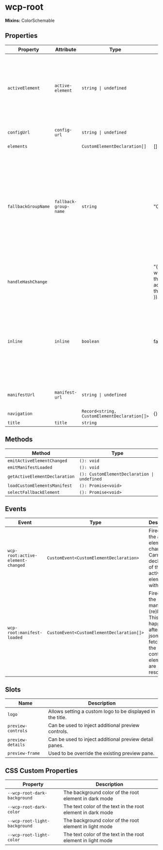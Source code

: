 # wcp-root

**Mixins:** ColorSchemable

## Properties

| Property            | Attribute             | Type                                         | Default                                          | Description                                      |
|---------------------|-----------------------|----------------------------------------------|--------------------------------------------------|--------------------------------------------------|
| `activeElement`     | `active-element`      | `string \| undefined`                        |                                                  | Sets the currently active element by its tag name. Will be updated at runtime and can<br />be preset with an initial value to define the active element at startup. |
| `configUrl`         | `config-url`          | `string \| undefined`                        |                                                  | Allows to set a url to load a config file from.  |
| `elements`          |                       | `CustomElementDeclaration[]`                 | []                                               |                                                  |
| `fallbackGroupName` | `fallback-group-name` | `string`                                     | "Components"                                     | Allows to set a fallback group name for elements that do not have a `groups` property.<br />So this is the name of the group that will contain all elements unless the manifest is<br />generated with the optional `@webcomponents-preview/cem-plugin-grouping` plugin. |
| `handleHashChange`  |                       |                                              | "(() => {\n    const [, activeElement] = window.location.hash.split('#/');\n    this.activeElement = activeElement;\n    this.emitActiveElementChanged();\n  }).bind(this)" |                                                  |
| `inline`            | `inline`              | `boolean`                                    | false                                            | Flags the component to be displayed inline and not standalone. Requires the surrounding<br />layout to provide the necessary styles like for any other block element. |
| `manifestUrl`       | `manifest-url`        | `string \| undefined`                        |                                                  | Defines the location of the custom element manifest file. |
| `navigation`        |                       | `Record<string, CustomElementDeclaration[]>` | {}                                               |                                                  |
| `title`             | `title`               | `string`                                     |                                                  |                                                  |

## Methods

| Method                        | Type                                        |
|-------------------------------|---------------------------------------------|
| `emitActiveElementChanged`    | `(): void`                                  |
| `emitManifestLoaded`          | `(): void`                                  |
| `getActiveElementDeclaration` | `(): CustomElementDeclaration \| undefined` |
| `loadCustomElementsManifest`  | `(): Promise<void>`                         |
| `selectFallbackElement`       | `(): Promise<void>`                         |

## Events

| Event                             | Type                                      | Description                                      |
|-----------------------------------|-------------------------------------------|--------------------------------------------------|
| `wcp-root:active-element-changed` | `CustomEvent<CustomElementDeclaration>`   | Fired when the active element changes. Carries the declaration of the new active element with it. |
| `wcp-root:manifest-loaded`        | `CustomEvent<CustomElementDeclaration[]>` | Fired when the manifest is (re)loaded. This happens after the json is fetched and the containing elements are resolved. |

## Slots

| Name               | Description                                      |
|--------------------|--------------------------------------------------|
| `logo`             | Allows setting a custom logo to be displayed in the title. |
| `preview-controls` | Can be used to inject additional preview controls. |
| `preview-details`  | Can be used to inject additional preview detail panes. |
| `preview-frame`    | Used to be override the existing preview pane.   |

## CSS Custom Properties

| Property                      | Description                                      |
|-------------------------------|--------------------------------------------------|
| `--wcp-root-dark-background`  | The background color of the root element in dark mode |
| `--wcp-root-dark-color`       | The text color of the text in the root element in dark mode |
| `--wcp-root-light-background` | The background color of the root element in light mode |
| `--wcp-root-light-color`      | The text color of the text in the root element in light mode |
